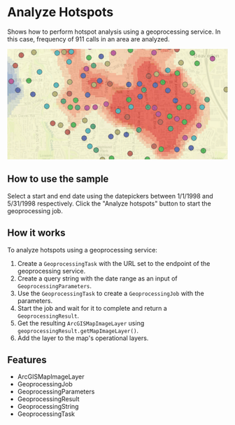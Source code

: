 <h1>Analyze Hotspots</h1>

<p>Shows how to perform hotspot analysis using a geoprocessing service. In this case, frequency of 911 calls in an 
area are analyzed.</p>

<p><img src="AnalyzeHotspots.png"/></p>

<h2>How to use the sample</h2>

<p>Select a start and end date using the datepickers between 1/1/1998 and 5/31/1998 respectively. Click the "Analyze 
hotspots" button to start the geoprocessing job.</p>

<h2>How it works</h2>

<p>To analyze hotspots using a geoprocessing service:</p>

<ol>
    <li>Create a <code>GeoprocessingTask</code> with the URL set to the endpoint of the geoprocessing service.</li>
    <li>Create a query string with the date range as an input of <code>GeoprocessingParameters</code>.</li>
    <li>Use the <code>GeoprocessingTask</code> to create a <code>GeoprocessingJob</code> with the parameters.</li>
    <li>Start the job and wait for it to complete and return a <code>GeoprocessingResult</code>.</li>
    <li>Get the resulting <code>ArcGISMapImageLayer</code> using <code>geoprocessingResult.getMapImageLayer()</code></code>.</li>
    <li>Add the layer to the map's operational layers.</li>
</ol>

<h2>Features</h2>

<ul>
    <li>ArcGISMapImageLayer</li>
    <li>GeoprocessingJob</li>
    <li>GeoprocessingParameters</li>
    <li>GeoprocessingResult</li>
    <li>GeoprocessingString</li>
    <li>GeoprocessingTask</li>
</ul>
